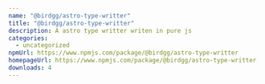 ```yaml
---
name: "@birdgg/astro-type-writter"
title: "@birdgg/astro-type-writter"
description: A astro type writter writen in pure js
categories:
  - uncategorized
npmUrl: https://www.npmjs.com/package/@birdgg/astro-type-writter
homepageUrl: https://www.npmjs.com/package/@birdgg/astro-type-writter
downloads: 4
---
```

